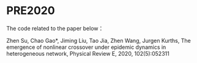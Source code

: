 # PRE2020
The code related to the paper below：

Zhen Su, Chao Gao*, Jiming Liu, Tao Jia, Zhen Wang, Jurgen Kurths, The emergence of nonlinear crossover under epidemic dynamics in heterogeneous network, Physical Review E, 2020, 102(5):052311
